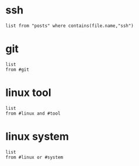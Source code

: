 
# ssh 

```dataview 
list from "posts" where contains(file.name,"ssh") 
```

# git

```dataview 
list 
from #git  
```

# linux tool

```dataview 
list 
from #linux and #tool
```

# linux system

```dataview 
list 
from #linux or #system
```

